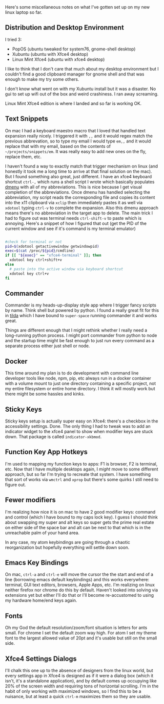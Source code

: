 Here's some miscellaneous notes on what I've gotten set up on my new linux laptop so far.

## Distribution and Desktop Environment

I tried 3:

- PopOS (ubuntu tweaked for system76, gnome-shell desktop)
- Xubuntu (ubuntu with Xfce4 desktop)
- Linux Mint Xfce4 (ubuntu with xfce4 desktop)

I like to think that I don't care that much about my desktop environment but I couldn't find a good clipboard manager for gnome shell and that was enough to make my try some others.

I don't know what went on with my Xubuntu install but it was a disaster. No gui to set up wifi out of the box and weird crashiness. I ran away screaming.

Linux Mint Xfce4 edition is where I landed and so far is working OK.

## Text Snippets

On mac I had a keyboard maestro macro that I loved that handled text expansion really nicely. I triggered it with `,,` and it would regex match the previous abbrevation, so to type my email I would type `em,,` and it would replace that with my email, based on the contents of `~/projects/snippets/em`. It was really easy to add new ones on the fly, replace them, etc.

I haven't found a way to exactly match that trigger mechanism on linux (and honestly it took me a long time to arrive at that final solution on the mac). But I found something also great, just different. I have an xfce4 keyboard shortcut `ctrl-,` which runs a shell script I wrote which basically populates [dmenu](https://git.suckless.org/dmenu/) with all of my abbreviations. This is nice because I get visual completion of the abbreviations. Once dmenu has handled selecting the abbreviation, my script reads the corresponding file and copies its content into the x11 clipboard via `xclip` then immediately pastes it as well via `xdotool` typing `ctrl-v` to complete the expansion. Also this dmenu approach means there's no abbreviation in the target app to delete. The main trick I had to figure out was terminal needs `ctrl-shift-v` to paste which is annoying. Here's a snippet of how I figured that out (get the PID of the current window and see if it's command is my terminal emulator)

```sh

#check for terminal or not
pid=$(xdotool getactivewindow getwindowpid)
exec=$(cat /proc/${pid}/cmdline)
if [[ "${exec}" == "xfce4-terminal" ]]; then
  xdotool key ctrl+shift+v
else
  # paste into the active window via keyboard shortcut
  xdotool key ctrl+v
fi
```

## Commander

Commander is my heads-up-display style app where I trigger fancy scripts by name. Think shell but powered by python. I found a really great fit for this in [tilda](https://github.com/lanoxx/tilda) which I have bound to `super-space` running commander it and works great.

Things are different enough that I might rethink whether I really need a long-running python process. I might port commander from python to node and the startup time might be fast enough to just run every command as a separate process either just shell or node.

## Docker

This time around my plan is to do development with command line developer tools like node, npm, pip, etc always run in a docker container with a volume mount to just one directory containing a specific project, not my entire filesystem or entire home directory. I think it will mostly work but there might be some hassles and kinks.

## Sticky Keys

Sticky keys setup is actually super easy on Xfce4: there's a checkbox in the accessibility settings. Done. The only thing I had to tweak was to add an indicator widget to the xfce4 panel to show when modifier keys are stuck down. That package is called `indicator-xkbmod`.

## Function Key App Hotkeys

I'm used to mapping my function keys to apps: F1 is browser, F2 is terminal, etc. Now that I have multiple desktops again, I *might* move to some different approach, but so far I'm trying to recreate that system. I have something that sort of works via `wmctrl` and `xprop` but there's some quirks I still need to figure out.

## Fewer modifiers

I'm realizing how nice it is on mac to have 2 good modifier keys: command and control (which I have bound to my caps lock key). I guess I should think about swapping my super and alt keys so super gets the prime real estate on either side of the space bar and alt can be next to that which is in the unreachable palm of your hand area.

In any case, my atom keybindings are going through a chaotic reorganization but hopefully everything will settle down soon.

## Emacs Key Bindings

On mac, `ctrl-a` and `ctrl-e` will move the cursor the the start and end of a line (borrowing emacs default keybindings) and this works everywhere: terminal, GUI text editors, browsers, Apple Apps, etc. I'm realizing on linux neither firefox nor chrome do this by default. Haven't looked into solving via extensions yet but either I'll do that or I'll become re-accustomed to using my hardware home/end keys again.

## Fonts

Oh my God the default resolution/zoom/font situation is letters for ants small. For chrome I set the default zoom way high. For atom I set my theme font to the largest allowed value of 20pt and it's usable but still on the small side.

## Xfce4 Settings Dialogs

I'll chalk this one up to the absence of designers from the linux world, but every settings app in Xfce4 is designed as if it were a dialog box (which it isn't, it's a standalone application), and by default comes up occupying like 20% of the screen width and requiring tons of horizontal scrolling. I'm in the habit of only working with maximized windows, so I find this to be a nuisance, but at least a quick `ctrl-m` maximizes them so they are usable.
